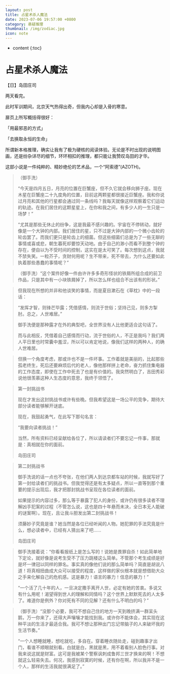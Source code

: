 ```yaml
---
layout: post
title: 占星术杀人魔法
date: 2023-07-06 19:57:00 +0800
category: 悬疑推理
thumbnail: /img/zodiac.jpg
icon: note
---
```


* content
{:toc}

# 占星术杀人魔法

【日】岛田庄司



两天看完。

此时军训期间，北京天气热得出奇，但我内心却是入骨的寒意。

扉页上所写概括得很好：

「用最邪恶的方式」

「去换取永恒的生命」

所谓新本格推理，确实让我有了极为硬核的阅读体验。无论是不时出现的说明图画，还是纷杂详尽的细节，环环相扣的推理，都只能让我赞叹岛田的才华。

这部小说是一件纯粹的、精妙绝伦的艺术品，一个“阿索德”(AZOTH)。



>（御手洗）
>
>“今天是四月五日，月亮的位置在巨蟹座，但不久它就会移向狮子座。现在木星在巨蟹座二十九度角的位置，目前这两颗星都很接近巨蟹座。我和你说过月亮和其他的行星都会通过同一条线吗？我每天就像这样观察着它们运动的轨迹。在我们居住的这颗星星上，在你和我之间，有多少人的一生只是一场梦！”
>
>“尤其是那些无休止的纷争，这是我最不感兴趣的。宇宙在不停转动，就好像是一个大钟的内部。我们居住的星，只不过是大钟内部的一个微小齿轮的轮齿罢了。而我们更只是轮齿上的细菌。但这些细菌们总是为了一些无聊的事情或喜或悲，朝生暮死却要惊天动地。由于自己的渺小而看不到整个钟的存在，便自以为不受时间的控制，这实在是太可笑了。每次想到这点，我就不禁失笑。一粒芥子，贪财何用呢？生不带来，死不带去，为什么还要如此执着那些愚蠢的事情呢？”

> （御手洗）“这个案件好像一件由许许多多奇形怪状的铁屑所组合成的前卫作品，只是其中有一小块铁屑掉了，所以怎么样也组合不出该有的形状。”

>但我现在所想的并非和他谈笑的事情，而是夏目漱石在《草枕》中的一段话：
>
>“发挥才智，则锋芒毕露；凭借感情，则流于世俗；坚持己见，则多方掣肘。总之，人世难居。”
>
>御手洗便是那种露才在外的典型吧，全世界没有人比他更适合这句话了。
>
>而与此相反，凭借着自己感情而行动，流于世俗的人，不正是我吗？我们两人平日里也时常囊中羞涩，所以可以肯定地说，像我们这样的两种人，的确人世难居。

> 但换一个角度考虑，那或许也不是一件坏事。工作着就是美丽的，比起那些孤老终生，死后还要麻烦后代的老人，像他那样拼上老命，奋力抓住集电器的工作态度，即使在工作中死去了也是有价值的。我突然明白了，吉田秀彩说他很羡慕这种人生态度的意思，我终于领悟了。

>第一封挑战书
>
>现在才发出这封挑战书或许有些晚。但我希望这是一场公平的竞争，期待大部分读者能够解开谜底。
>
>现在，我鼓起勇气，在此写下那句名言：
>
>“我要向读者挑战！”
>
>当然，所有资料已经呈献给各位了，所以请读者们不要忘记一件事，那就是：真相就在你的面前。
>
>岛田庄司

>第二封挑战书
>
>御手洗说的话一点也不夸张，在他们两人到达京都车站的时候，我就写好了第一封给读者们的挑战书。但我觉得还是有太多疑点，所以一直等到那个重要的提示出现后，我才把那封挑战书呈现在各位读者的面前。
>
>如果提示的内容过多，那么等于暴露了犯人的身份，或许仍有很多读者不理解凶手犯案的过程（不管怎么说，这也是四十年悬而未决，全日本无人能破的谜案啊）。现在，且让我斗胆发出第二封挑战书！
>
>须藤妙子究竟是谁？她当然是各位已经听闻的人物。她犯罪的手法究竟是什么，想必读者中，已经有人猜出来了吧……
>
>岛田庄司

> 御手洗接着说：“你看看报纸上是怎么写的！说她是畏罪自杀！如此简单地下定论，就好像是说考生受不了压力跳楼这么简单。不管那个考生成绩是好是坏一律冠以同样的罪名。事实真的像他们说的那么简单吗？简直是胡说八道！将真相扭曲成大众可以接受的程度，这样做的家伙根本就是想借助大众之手来化解自己的危机感。这是暴力！语言的暴力！信息的暴力！”
>
> “一个活了几十年的人，一旦决定撒手离开人世，必定有她的苦衷。多说又有什么用呢！渴望得到世人的理解和同情吗？这个世界上默默死去的人太多了。难道你是例外？你对死有不同的见解？还有什么不明白的吗？”

>（御手洗）“没那个必要，我可不想自己住的地方一天到晚挤满一群呆头鹅，万一你来了，还得大声嚷嚷才能找到我。或许你不能体会，其实现在这种平淡的生活才最适合我。我可不想让那种出门忘记带脑子的人来破坏我的生活节奏。”
>
>“一个人想睡就睡，想吃就吃，多自在。穿着睡衣随处走，碰到趣事才出门，看谁不顺眼就别看。白就是白，黑就是黑，用不着看别人脸色行事。对我来说这就是财富。这可是我被某个警察讽刺成鲁邦三世才换来的啊！不想就这么轻易失去。何况，我感到寂寞的时候，还有你在啊，所以我并不是一个人，那样的生活我就很满足了。”

